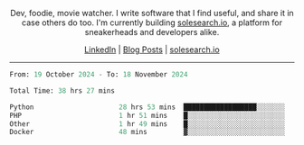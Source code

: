 <p align="center">Dev, foodie, movie watcher. I write software that I find useful, and share it in case others do too. I'm currently building <a href="https://solesearch.io">solesearch.io</a>, a platform for sneakerheads and developers alike.</p>
<p align="center">
  <a href="https://www.linkedin.com/in/peter-rauscher">LinkedIn</a>
  |
  <a href="https://dev.to/peterrauscher">Blog Posts</a>
  |
  <a href="https://solesearch.io">solesearch.io</a>
</p>
<hr/>
<!--START_SECTION:waka-->

```python
From: 19 October 2024 - To: 18 November 2024

Total Time: 38 hrs 27 mins

Python                     28 hrs 53 mins  ██████████████████░░░░░░░   71.70 %
PHP                        1 hr 51 mins    █░░░░░░░░░░░░░░░░░░░░░░░░   04.60 %
Other                      1 hr 49 mins    █░░░░░░░░░░░░░░░░░░░░░░░░   04.53 %
Docker                     48 mins         ▓░░░░░░░░░░░░░░░░░░░░░░░░   02.01 %
```

<!--END_SECTION:waka-->
